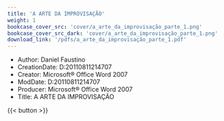 ```yaml
---
title: 'A ARTE DA IMPROVISAÇÃO'
weight: 1
bookcase_cover_src: 'cover/a_arte_da_improvisação_parte_1.png'
bookcase_cover_src_dark: 'cover/a_arte_da_improvisação_parte_1.png'
download_link: '/pdfs/a_arte_da_improvisação_parte_1.pdf'
---
```


- Author: Daniel Faustino
- CreationDate: D:20110811214707
- Creator: Microsoft® Office Word 2007
- ModDate: D:20110811214707
- Producer: Microsoft® Office Word 2007
- Title: A ARTE DA IMPROVISAÇÃO

{{< button >}}
